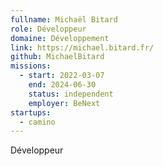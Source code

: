 ```yaml
---
fullname: Michaël Bitard
role: Développeur
domaine: Développement
link: https://michael.bitard.fr/
github: MichaelBitard
missions:
  - start: 2022-03-07
    end: 2024-06-30
    status: independent
    employer: BeNext
startups:
  - camino
---
```


Développeur
